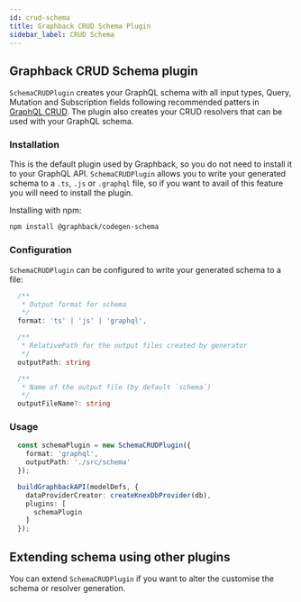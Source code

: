 ```yaml
---
id: crud-schema
title: Graphback CRUD Schema Plugin
sidebar_label: CRUD Schema
---
```


## Graphback CRUD Schema plugin

`SchemaCRUDPlugin` creates your GraphQL schema with all input types, Query, Mutation and Subscription fields following recommended patters in [GraphQL CRUD](https://graphqlcrud.org/).
The plugin also creates your CRUD resolvers that can be used with your GraphQL schema.

### Installation

This is the default plugin used by Graphback, so you do not need to install it to your GraphQL API. `SchemaCRUDPlugin` allows you to write your generated schema to a `.ts`, `.js` or `.graphql` file, so if you want to avail of this feature you will need to install the plugin.

Installing with npm:

```bash
npm install @graphback/codegen-schema
```

### Configuration

`SchemaCRUDPlugin` can be configured to write your generated schema to a file:


```ts
  /**
   * Output format for schema
   */
  format: 'ts' | 'js' | 'graphql',

  /**
   * RelativePath for the output files created by generator
   */
  outputPath: string

  /**
   * Name of the output file (by default `schema`)
   */
  outputFileName?: string
```


### Usage

```ts
  const schemaPlugin = new SchemaCRUDPlugin({
    format: 'graphql',
    outputPath: './src/schema'
  });

  buildGraphbackAPI(modelDefs, {
    dataProviderCreator: createKnexDbProvider(db),
    plugins: [
      schemaPlugin
    ]
  });
```

## Extending schema using other plugins

You can extend `SchemaCRUDPlugin` if you want to alter the customise the schema or resolver generation.